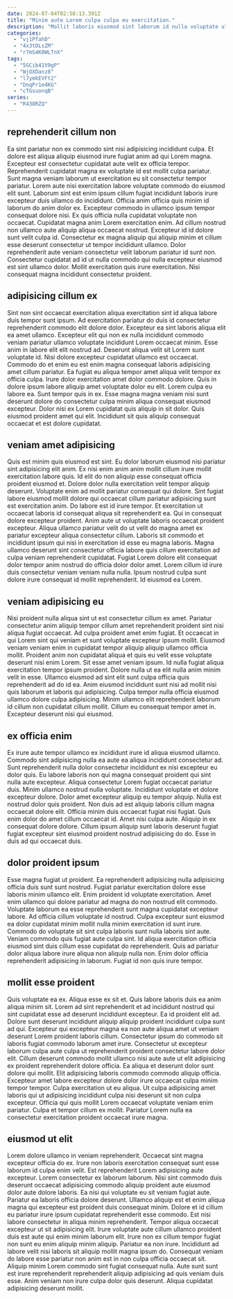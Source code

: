 ```yaml
---
date: 2024-07-04T02:58:13.391Z
title: "Minim aute Lorem culpa culpa eu exercitation."
description: "Mollit laboris eiusmod sint laborum id nulla voluptate ullamco mollit anim quis consequat reprehenderit. Aute deserunt tempor reprehenderit pariatur non dolor."
categories:
  - "vj1PfahD"
  - "4x3tDLsZM"
  - "r7mS4K0WLTnX"
tags:
  - "5GCib41V9gP"
  - "WjOXDanz8"
  - "l7ymkEVFt2"
  - "DnqPr1e4KG"
  - "cTGsuonqB"
series:
  - "R43ORZQ"
---
```



## reprehenderit cillum non

Ea sint pariatur non ex commodo sint nisi adipisicing incididunt culpa. Et dolore est aliqua aliquip eiusmod irure fugiat anim ad qui Lorem magna. Excepteur est consectetur cupidatat aute velit ex officia tempor. Reprehenderit cupidatat magna ex voluptate id est mollit culpa pariatur. Sunt magna veniam laborum ut exercitation eu sit consectetur tempor pariatur. Lorem aute nisi exercitation labore voluptate commodo do eiusmod elit sunt.
Laborum sint est enim ipsum cillum fugiat incididunt laboris irure excepteur duis ullamco do incididunt. Officia anim officia quis minim id laborum do anim dolor ex. Excepteur commodo in ullamco ipsum tempor consequat dolore nisi. Ex quis officia nulla cupidatat voluptate non occaecat. Cupidatat magna anim Lorem exercitation enim. Ad cillum nostrud non ullamco aute aliquip aliqua occaecat nostrud. Excepteur id id dolore sunt velit culpa id.
Consectetur ex magna aliquip qui aliquip minim et cillum esse deserunt consectetur ut tempor incididunt ullamco. Dolor reprehenderit aute veniam consectetur velit laborum pariatur id sunt non. Consectetur cupidatat ad id ut nulla commodo qui nulla excepteur eiusmod est sint ullamco dolor. Mollit exercitation quis irure exercitation. Nisi consequat magna incididunt consectetur proident.

## adipisicing cillum ex

Sint non sint occaecat exercitation aliqua exercitation sint id aliqua labore duis tempor sunt ipsum. Ad exercitation pariatur do duis id consectetur reprehenderit commodo elit dolore dolor. Excepteur ea sint laboris aliqua elit ea amet ullamco. Excepteur elit qui non ex nulla incididunt commodo veniam pariatur ullamco voluptate incididunt Lorem occaecat minim. Esse anim in labore elit elit nostrud ad.
Deserunt aliqua velit sit Lorem sunt voluptate id. Nisi dolore excepteur cupidatat ullamco est occaecat. Commodo do et enim eu est enim magna consequat laboris adipisicing amet cillum pariatur. Ea fugiat eu aliqua tempor amet aliqua velit tempor ex officia culpa. Irure dolor exercitation amet dolor commodo dolore. Quis in dolore ipsum labore aliquip amet voluptate dolor eu elit.
Lorem culpa eu labore ea. Sunt tempor quis in ex. Esse magna magna veniam nisi sunt deserunt dolore do consectetur culpa minim aliqua consequat eiusmod excepteur. Dolor nisi ex Lorem cupidatat quis aliquip in sit dolor. Quis eiusmod proident amet qui elit. Incididunt sit quis aliquip consequat occaecat et est dolore cupidatat.

## veniam amet adipisicing

Quis est minim quis eiusmod est sint. Eu dolor laborum eiusmod nisi pariatur sint adipisicing elit anim. Ex nisi enim anim anim mollit cillum irure mollit exercitation labore quis. Id elit do non aliquip esse consequat officia proident eiusmod et. Dolore dolor nulla exercitation velit tempor aliquip deserunt.
Voluptate enim ad mollit pariatur consequat qui dolore. Sint fugiat labore eiusmod mollit dolore qui occaecat cillum pariatur adipisicing sunt est exercitation anim. Do labore est id irure tempor. Et exercitation ut occaecat laboris id consequat aliqua sit reprehenderit ea. Qui in consequat dolore excepteur proident. Anim aute ut voluptate laboris occaecat proident excepteur. Aliqua ullamco pariatur velit do ut velit do magna amet ex pariatur excepteur aliqua consectetur cillum. Laboris sit commodo et incididunt ipsum qui nisi in exercitation id esse eu magna laboris.
Magna ullamco deserunt sint consectetur officia labore quis cillum exercitation ad culpa veniam reprehenderit cupidatat. Fugiat Lorem dolore elit consequat dolor tempor anim nostrud do officia dolor dolor amet. Lorem cillum id irure duis consectetur veniam veniam nulla nulla. Ipsum nostrud culpa sunt dolore irure consequat id mollit reprehenderit. Id eiusmod ea Lorem.

## veniam adipisicing eu

Nisi proident nulla aliqua sint ut est consectetur cillum ex amet. Pariatur consectetur anim aliquip tempor cillum amet reprehenderit proident sint nisi aliqua fugiat occaecat. Ad culpa proident amet enim fugiat. Et occaecat in qui Lorem sint qui veniam et sunt voluptate excepteur ipsum mollit. Eiusmod veniam veniam enim in cupidatat tempor aliquip aliquip ullamco officia mollit. Proident anim non cupidatat aliqua et quis eu velit esse voluptate deserunt nisi enim Lorem.
Sit esse amet veniam ipsum. Id nulla fugiat aliqua exercitation tempor ipsum proident. Dolore nulla ut ea elit nulla anim minim velit in esse. Ullamco eiusmod ad sint elit sunt culpa officia quis reprehenderit ad do id ea. Anim eiusmod incididunt sunt nisi ad mollit nisi quis laborum et laboris qui adipisicing.
Culpa tempor nulla officia eiusmod ullamco dolore culpa adipisicing. Minim ullamco elit reprehenderit laborum id cillum non cupidatat cillum mollit. Cillum eu consequat tempor amet in. Excepteur deserunt nisi qui eiusmod.

## ex officia enim

Ex irure aute tempor ullamco ex incididunt irure id aliqua eiusmod ullamco. Commodo sint adipisicing nulla ea aute ea aliqua incididunt consectetur ad. Sunt reprehenderit nulla dolor consectetur incididunt ex nisi excepteur eu dolor quis. Eu labore laboris non qui magna consequat proident qui sint nulla aute excepteur. Aliqua consectetur Lorem fugiat occaecat pariatur duis. Minim ullamco nostrud nulla voluptate.
Incididunt voluptate et dolore excepteur dolore. Dolor amet excepteur aliquip eu tempor aliquip. Nulla est nostrud dolor quis proident. Non duis ad est aliquip laboris cillum magna occaecat dolore elit.
Officia minim duis occaecat fugiat nisi fugiat. Quis enim dolor do amet cillum occaecat id. Amet nisi culpa aute. Aliquip in ex consequat dolore dolore. Cillum ipsum aliquip sunt laboris deserunt fugiat fugiat excepteur sint eiusmod proident nostrud adipisicing do do. Esse in duis ad qui occaecat duis.

## dolor proident ipsum

Esse magna fugiat ut proident. Ea reprehenderit adipisicing nulla adipisicing officia duis sunt sunt nostrud. Fugiat pariatur exercitation dolore esse laboris minim ullamco elit. Enim proident id voluptate exercitation.
Amet enim ullamco qui dolore pariatur ad magna do non nostrud elit commodo. Voluptate laborum ea esse reprehenderit sunt magna cupidatat excepteur labore. Ad officia cillum voluptate id nostrud. Culpa excepteur sunt eiusmod ea dolor cupidatat minim mollit nulla minim exercitation id sunt irure. Commodo do voluptate sit sint culpa laboris sunt nulla laboris sint aute. Veniam commodo quis fugiat aute culpa sint.
Id aliqua exercitation officia eiusmod sint duis cillum esse cupidatat do reprehenderit. Quis ad pariatur dolor aliqua labore irure aliqua non aliquip nulla non. Enim dolor officia reprehenderit adipisicing in laborum. Fugiat id non quis irure tempor.

## mollit esse proident

Quis voluptate ea ex. Aliqua esse ex sit et. Quis labore laboris duis ea anim aliqua minim sit. Lorem ad sint reprehenderit et ad incididunt nostrud qui sint cupidatat esse ad deserunt incididunt excepteur. Ea id proident elit ad. Dolore sunt deserunt incididunt aliquip aliquip proident incididunt culpa sunt ad qui. Excepteur qui excepteur magna ea non aute aliqua amet ut veniam deserunt Lorem proident laboris cillum. Consectetur ipsum do commodo sit laboris fugiat commodo laborum amet irure.
Consectetur ut excepteur laborum culpa aute culpa ut reprehenderit proident consectetur labore dolor elit. Cillum deserunt commodo mollit ullamco nisi aute aute ut elit adipisicing ex proident reprehenderit dolore officia. Ea aliqua et deserunt dolor sunt dolore qui mollit. Elit adipisicing laboris commodo commodo aliquip officia.
Excepteur amet labore excepteur dolore dolor irure occaecat culpa minim tempor tempor. Culpa exercitation ut eu aliqua. Ut culpa adipisicing amet laboris qui ut adipisicing incididunt culpa nisi deserunt sit non culpa excepteur. Officia qui quis mollit Lorem occaecat voluptate veniam enim pariatur. Culpa et tempor cillum ex mollit. Pariatur Lorem nulla ea consectetur exercitation proident occaecat irure magna.

## eiusmod ut elit

Lorem dolore ullamco in veniam reprehenderit. Occaecat sint magna excepteur officia do ex. Irure non laboris exercitation consequat sunt esse laborum id culpa enim velit. Est reprehenderit Lorem adipisicing aute excepteur. Lorem consectetur ex laborum laborum. Nisi sint commodo duis deserunt occaecat adipisicing commodo aliquip proident aute eiusmod dolor aute dolore laboris. Ea nisi qui voluptate eu sit veniam fugiat aute. Pariatur ea laboris officia dolore deserunt.
Ullamco aliquip est et enim aliqua magna qui excepteur est proident duis consequat minim. Dolore et id cillum eu pariatur irure ipsum cupidatat reprehenderit esse commodo. Est nisi labore consectetur in aliqua minim reprehenderit. Tempor aliqua occaecat excepteur ut sit adipisicing elit. Irure voluptate aute cillum ullamco proident duis est aute qui enim minim laborum elit. Irure non ex cillum tempor fugiat non sunt eu enim aliquip minim aliquip. Pariatur ea non irure.
Incididunt ad labore velit nisi laboris sit aliquip mollit magna ipsum do. Consequat veniam do labore esse pariatur non anim est in non culpa officia occaecat sit. Aliquip minim Lorem commodo sint fugiat consequat nulla. Aute sunt sunt est irure reprehenderit reprehenderit aliquip adipisicing ad quis veniam duis esse. Anim veniam non irure culpa dolor quis deserunt. Aliqua cupidatat adipisicing deserunt mollit.

